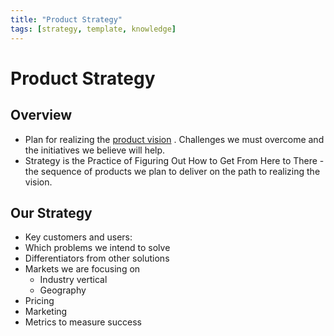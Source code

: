 ```yaml
---
title: "Product Strategy"
tags: [strategy, template, knowledge]
---
```

# Product Strategy
## Overview
- Plan for realizing the [product vision](product-vision.md) . Challenges we must overcome and the initiatives we believe will help.
- Strategy is the Practice of Figuring Out How to Get From Here to There - the sequence of products we plan to deliver on the path to realizing the vision.

## Our Strategy

- Key customers and users:
- Which problems we intend to solve
- Differentiators from other solutions
- Markets we are focusing on
  - Industry vertical
  - Geography
- Pricing
- Marketing
- Metrics to measure success